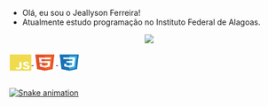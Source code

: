 - Olá, eu sou o Jeallyson Ferreira!
- Atualmente estudo programação no Instituto Federal de Alagoas. 

<div align="center">
  <a href="https://github.com/jeallyson">
<!--   <img height="180em" src="https://github-readme-stats.vercel.app/api?username=jeallyson&show_icons=true&theme=dark&include_all_commits=true&count_private=true"/> -->
  <img height="170em" src="https://github-readme-stats.vercel.app/api/top-langs/?username=jeallyson&layout=compact&langs_count=7&theme=dracula"/>
</div>

<div style="display: inline_block"><br>
  <img align="center" alt="Jeallyson-Js" height="30" width="40" src="https://raw.githubusercontent.com/devicons/devicon/master/icons/javascript/javascript-plain.svg">
  <img align="center" alt="Jeallyson-HTML" height="30" width="40" src="https://raw.githubusercontent.com/devicons/devicon/master/icons/html5/html5-original.svg">
  <img align="center" alt="Jeallyson-CSS" height="30" width="40" src="https://raw.githubusercontent.com/devicons/devicon/master/icons/css3/css3-original.svg">
</div> <br>
  
 ![Snake animation](https://github.com/jeallyson/jeallyson/blob/output/github-contribution-grid-snake.svg)
